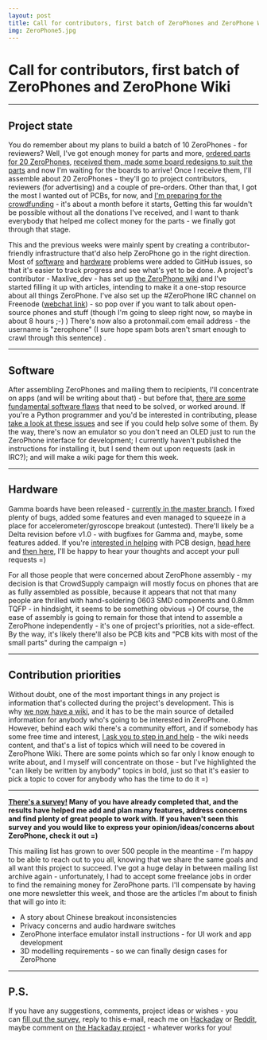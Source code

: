 ```yaml
---
layout: post
title: Call for contributors, first batch of ZeroPhones and ZeroPhone Wiki
img: ZeroPhone5.jpg
---
```


# Call for contributors, first batch of ZeroPhones and ZeroPhone Wiki

---

## Project state

You do remember about my plans to build a batch of 10 ZeroPhones - for reviewers? Well, I've got enough money for parts and more, [ordered parts for 20 ZeroPhones](https://hackaday.io/project/19035-zerophone-a-raspberry-pi-smartphone/log/58563-project-state-gamma-boards-finished-beta-boards-released-components-on-the-way), [received them, made some board redesigns to suit the parts](https://hackaday.io/project/19035-zerophone-a-raspberry-pi-smartphone/log/59341-project-state-prototype-batch-will-soon-be-built) and now I'm waiting for the boards to arrive! Once I receive them, I'll assemble about 20 ZeroPhones - they'll go to project contributors, reviewers (for advertising) and a couple of pre-orders. Other than that, I got the most I wanted out of PCBs, for now, and [I'm preparing for the crowdfunding](https://www.crowdsupply.com/arsenijs/zerophone) - it's about a month before it starts, Getting this far wouldn't be possible without all the donations I've received, and I want to thank everybody that helped me collect money for the parts - we finally got through that stage.   

This and the previous weeks were mainly spent by creating a contributor-friendly infrastructure that'd also help ZeroPhone go in the right direction. Most of [software](https://github.com/ZeroPhone/pyLCI/issues) and [hardware](https://github.com/ZeroPhone/ZeroPhone-PCBs/issues) problems were added to GitHub issues, so that it's easier to track progress and see what's yet to be done. A project's contributor - Maxlive_dev - has set up [the ZeroPhone wiki](http://wiki.zerophone.org/index.php/Main_Page) and I've started filling it up with articles, intending to make it a one-stop resource about all things ZeroPhone. I've also set up the #ZeroPhone IRC channel on Freenode ([webchat link](http://webchat.freenode.net/?channels=%23ZeroPhone)) - so pop over if you want to talk about open-source phones and stuff (though I'm going to sleep right now, so maybe in about 8 hours ;-) ) There's now also a protonmail.com email address - the username is "zerophone" (I sure hope spam bots aren't smart enough to crawl through this sentence) .

---

## Software

After assembling ZeroPhones and mailing them to recipients, I'll concentrate on apps (and will be writing about that) - but before that, [there are some fundamental software flaws](https://hackaday.io/project/19035-zerophone-a-raspberry-pi-smartphone/log/58572-zerophone-software-pylci-todo-and-challenges) that need to be solved, or worked around. If you're a Python programmer and you'd be interested in contributing, please [take a look at these issues](https://github.com/ZeroPhone/pyLCI/issues) and see if you could help solve some of them. By the way, there's now an emulator so you don't need an OLED just to run the ZeroPhone interface for development; I currently haven't published the instructions for installing it, but I send them out upon requests (ask in IRC?); and will make a wiki page for them this week.

---

## Hardware

Gamma boards have been released - [currently in the master branch](https://github.com/ZeroPhone/ZeroPhone-PCBs). I fixed plenty of bugs, added some features and even managed to squeeze in a place for accelerometer/gyroscope breakout (untested). There'll likely be a Delta revision before v1.0 - with bugfixes for Gamma and, maybe, some features added. If you're [interested in helping](http://wiki.zerophone.org/index.php/Contribution_Priorities#Reviewing_ZeroPhone_PCBs_and_working_on_PCB_TODOs) with PCB design, [head here](http://wiki.zerophone.org/index.php/PCB_versions,_features_and_guidelines) and [then here](https://github.com/ZeroPhone/ZeroPhone-PCBs/issues), I'll be happy to hear your thoughts and accept your pull requests =)  

For all those people that were concerned about ZeroPhone assembly - my decision is that CrowdSupply campaign will mostly focus on phones that are as fully assembled as possible, because it appears that not that many people are thrilled with hand-soldering 0603 SMD components and 0.8mm TQFP - in hindsight, it seems to be something obvious =) Of course, the ease of assembly is going to remain for those that intend to assemble a ZeroPhone independently - it's one of project's priorities, not a side-effect. By the way, it's likely there'll also be PCB kits and "PCB kits with most of the small parts" during the campaign =)

---

## Contribution priorities

Without doubt, one of the most important things in any project is information that's collected during the project's development. This is why [we now have a wiki](http://wiki.zerophone.org/index.php/Main_Page), and it has to be the main source of detailed information for anybody who's going to be interested in ZeroPhone. However, behind each wiki there's a community effort, and if somebody has some free time and interest, [I ask you to step in and help](http://wiki.zerophone.org/index.php/Contribution_Priorities#Moving_project_information_to_this_Wiki) - the wiki needs content, and that's a list of topics which will need to be covered in ZeroPhone Wiki. There are some points which so far only I know enough to write about, and I myself will concentrate on those - but I've highlighted the "can likely be written by anybody" topics in bold, just so that it's easier to pick a topic to cover for anybody who has the time to do it =)

* * *

**[There's a survey!](https://zerophone.github.io/newsletter/survey/) Many of you have already completed that, and the results have helped me add and plan many features, address concerns and find plenty of great people to work with. If you haven't seen this survey and you would like to express your opinion/ideas/concerns about ZeroPhone, check it out =)**  

This mailing list has grown to over 500 people in the meantime - I'm happy to be able to reach out to you all, knowing that we share the same goals and all want this project to succeed. I've got a huge delay in between mailing list archive again - unfortunately, I had to accept some freelance jobs in order to find the remaining money for ZeroPhone parts. I'll compensate by having one more newsletter this week, and those are the articles I'm about to finish that will go into it:

*   A story about Chinese breakout inconsistencies
*   Privacy concerns and audio hardware switches
*   ZeroPhone interface emulator install instructions - for UI work and app development
*   3D modelling requirements - so we can finally design cases for ZeroPhone

---

## P.S.

If you have any suggestions, comments, project ideas or wishes - you can [fill out the survey](https://zerophone.github.io/newsletter/survey/), reply to this e-mail, reach me on [Hackaday](https://hackaday.io/CRImier) or [Reddit](https://www.reddit.com/user/CRImier), maybe comment on [the Hackaday project](https://hackaday.io/project/19035) - whatever works for you!
